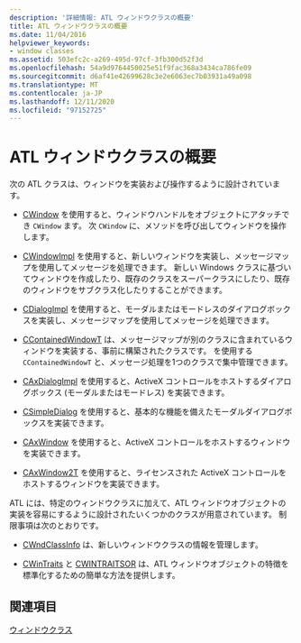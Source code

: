 ```yaml
---
description: '詳細情報: ATL ウィンドウクラスの概要'
title: ATL ウィンドウクラスの概要
ms.date: 11/04/2016
helpviewer_keywords:
- window classes
ms.assetid: 503efc2c-a269-495d-97cf-3fb300d52f3d
ms.openlocfilehash: 54a9d9764450025e51f9fac368a3434ca786fe09
ms.sourcegitcommit: d6af41e42699628c3e2e6063ec7b03931a49a098
ms.translationtype: MT
ms.contentlocale: ja-JP
ms.lasthandoff: 12/11/2020
ms.locfileid: "97152725"
---
```

# <a name="introduction-to-atl-window-classes"></a>ATL ウィンドウクラスの概要

次の ATL クラスは、ウィンドウを実装および操作するように設計されています。

- [CWindow](../atl/reference/cwindow-class.md) を使用すると、ウィンドウハンドルをオブジェクトにアタッチでき `CWindow` ます。 次 `CWindow` に、メソッドを呼び出してウィンドウを操作します。

- [CWindowImpl](../atl/reference/cwindowimpl-class.md) を使用すると、新しいウィンドウを実装し、メッセージマップを使用してメッセージを処理できます。 新しい Windows クラスに基づいてウィンドウを作成したり、既存のクラスをスーパークラスにしたり、既存のウィンドウをサブクラス化したりすることができます。

- [CDialogImpl](../atl/reference/cdialogimpl-class.md) を使用すると、モーダルまたはモードレスのダイアログボックスを実装し、メッセージマップを使用してメッセージを処理できます。

- [CContainedWindowT](../atl/reference/ccontainedwindowt-class.md) は、メッセージマップが別のクラスに含まれているウィンドウを実装する、事前に構築されたクラスです。 を使用する `CContainedWindowT` と、メッセージ処理を1つのクラスで集中管理できます。

- [CAxDialogImpl](../atl/reference/caxdialogimpl-class.md) を使用すると、ActiveX コントロールをホストするダイアログボックス (モーダルまたはモードレス) を実装できます。

- [CSimpleDialog](../atl/reference/csimpledialog-class.md) を使用すると、基本的な機能を備えたモーダルダイアログボックスを実装できます。

- [CAxWindow](../atl/reference/caxwindow-class.md) を使用すると、ActiveX コントロールをホストするウィンドウを実装できます。

- [CAxWindow2T](../atl/reference/caxwindow2t-class.md) を使用すると、ライセンスされた ActiveX コントロールをホストするウィンドウを実装できます。

ATL には、特定のウィンドウクラスに加えて、ATL ウィンドウオブジェクトの実装を容易にするように設計されたいくつかのクラスが用意されています。 制限事項は次のとおりです。

- [CWndClassInfo](../atl/reference/cwndclassinfo-class.md) は、新しいウィンドウクラスの情報を管理します。

- [CWinTraits](../atl/reference/cwintraits-class.md) と [CWINTRAITSOR](../atl/reference/cwintraitsor-class.md) は、ATL ウィンドウオブジェクトの特徴を標準化するための簡単な方法を提供します。

## <a name="see-also"></a>関連項目

[ウィンドウクラス](../atl/atl-window-classes.md)
